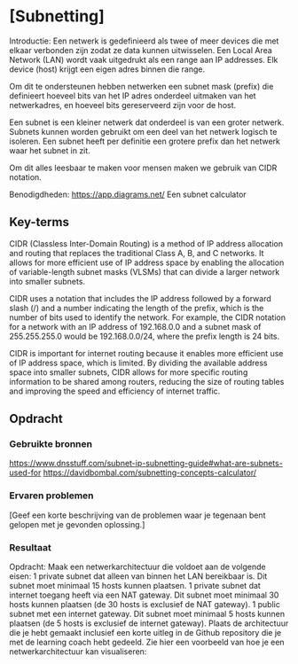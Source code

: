 # [Subnetting]

Introductie:
Een netwerk is gedefinieerd als twee of meer devices die met elkaar verbonden zijn zodat ze data kunnen uitwisselen. Een Local Area Network (LAN) wordt vaak uitgedrukt als een range aan IP addresses. Elk device (host) krijgt een eigen adres binnen die range.

Om dit te ondersteunen hebben netwerken een subnet mask (prefix) die definieert hoeveel bits van het IP adres onderdeel uitmaken van het netwerkadres, en hoeveel bits gereserveerd zijn voor de host.

Een subnet is een kleiner netwerk dat onderdeel is van een groter netwerk. Subnets kunnen worden gebruikt om een deel van het netwerk logisch te isoleren. Een subnet heeft per definitie een grotere prefix dan het netwerk waar het subnet in zit.

Om dit alles leesbaar te maken voor mensen maken we gebruik van CIDR notation.

Benodigdheden:
https://app.diagrams.net/
Een subnet calculator

## Key-terms
CIDR (Classless Inter-Domain Routing) is a method of IP address allocation and routing that replaces the traditional Class A, B, and C networks. It allows for more efficient use of IP address space by enabling the allocation of variable-length subnet masks (VLSMs) that can divide a larger network into smaller subnets.

CIDR uses a notation that includes the IP address followed by a forward slash (/) and a number indicating the length of the prefix, which is the number of bits used to identify the network. For example, the CIDR notation for a network with an IP address of 192.168.0.0 and a subnet mask of 255.255.255.0 would be 192.168.0.0/24, where the prefix length is 24 bits.

CIDR is important for internet routing because it enables more efficient use of IP address space, which is limited. By dividing the available address space into smaller subnets, CIDR allows for more specific routing information to be shared among routers, reducing the size of routing tables and improving the speed and efficiency of internet traffic.

## Opdracht
### Gebruikte bronnen
https://www.dnsstuff.com/subnet-ip-subnetting-guide#what-are-subnets-used-for
https://davidbombal.com/subnetting-concepts-calculator/

### Ervaren problemen
[Geef een korte beschrijving van de problemen waar je tegenaan bent gelopen met je gevonden oplossing.]

### Resultaat

Opdracht:
Maak een netwerkarchitectuur die voldoet aan de volgende eisen:
1 private subnet dat alleen van binnen het LAN bereikbaar is. Dit subnet moet minimaal 15 hosts kunnen plaatsen.
1 private subnet dat internet toegang heeft via een NAT gateway. Dit subnet moet minimaal 30 hosts kunnen plaatsen (de 30 hosts is exclusief de NAT gateway).
1 public subnet met een internet gateway. Dit subnet moet minimaal 5 hosts kunnen plaatsen (de 5 hosts is exclusief de internet gateway).
Plaats de architectuur die je hebt gemaakt inclusief een korte uitleg in de Github repository die je met de learning coach hebt gedeeld.
Zie hier een voorbeeld van hoe je een netwerkarchitectuur kan visualiseren:

